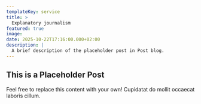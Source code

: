 ```yaml
---
templateKey: service
title: >
  Explanatory journalism
featured: true
image: 
date: 2025-10-22T17:16:00.000+02:00
description: |
  A brief description of the placeholder post in Post blog.
---
```

## This is a Placeholder Post

Feel free to replace this content with your own! Cupidatat do mollit occaecat laboris cillum.
